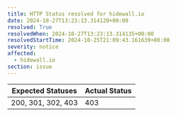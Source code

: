 ```yaml
---
title: HTTP Status resolved for hidewall.io
date: 2024-10-27T13:23:13.314120+00:00
resolved: True
resolvedWhen: 2024-10-27T13:23:13.314135+00:00
resolvedStartTime: 2024-10-25T21:09:43.161639+00:00
severity: notice
affected:
  - hidewall.io
section: issue
---
```


| Expected Statuses | Actual Status  |
|-------------------|----------------|
| 200, 301, 302, 403 | 403 |

